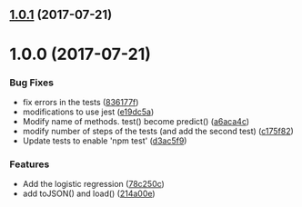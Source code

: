 <a name="1.0.1"></a>
## [1.0.1](https://github.com/mljs/logistic-regression/compare/v1.0.0...v1.0.1) (2017-07-21)



<a name="1.0.0"></a>
# 1.0.0 (2017-07-21)


### Bug Fixes

* fix errors in the tests ([836177f](https://github.com/mljs/logistic-regression/commit/836177f))
* modifications to use jest ([e19dc5a](https://github.com/mljs/logistic-regression/commit/e19dc5a))
* Modify name of methods. test() become predict() ([a6aca4c](https://github.com/mljs/logistic-regression/commit/a6aca4c))
* modify number of steps of the tests (and add the second test) ([c175f82](https://github.com/mljs/logistic-regression/commit/c175f82))
* Update tests to enable 'npm test' ([d3ac5f9](https://github.com/mljs/logistic-regression/commit/d3ac5f9))


### Features

* Add the logistic regression ([78c250c](https://github.com/mljs/logistic-regression/commit/78c250c))
* add toJSON() and load() ([214a00e](https://github.com/mljs/logistic-regression/commit/214a00e))



